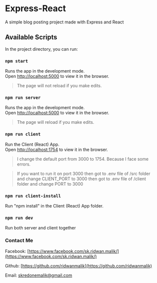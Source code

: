 # Express-React

A simple blog posting project made with Express and React

## Available Scripts

In the project directory, you can run:

### `npm start`

Runs the app in the development mode.\
Open [http://localhost:5000](http://localhost:5000) to view it in the browser.

> The page will not reload if you make edits.

### `npm run server`

Runs the app in the development mode.\
Open [http://localhost:5000](http://localhost:5000) to view it in the browser.

> The page will reload if you make edits.

### `npm run client`

Run the Client (React) App.\
Open [http://localhost:1754](http://localhost:1754) to view it in the browser.

> I change the default port from 3000 to 1754. Because I face some errors.

> If you want to run it on port 3000 then got to .env file of /src folder and change CLIENT_PORT to 3000 then got to .env file of /client folder and change PORT to 3000

### `npm run client-install`

Run "npm install" in the Client (React) App folder.

### `npm run dev`

Run both server and client together

### Contact Me

Facebook: [https://www.facebook.com/sk.ridwan.malik/](https://www.facebook.com/sk.ridwan.malik/)

Github: [https://github.com/ridwanmalik](https://github.com/ridwanmalik)

Email: [skredonemalik@gmail.com](mailto:skredonemalik@gmail.com)
